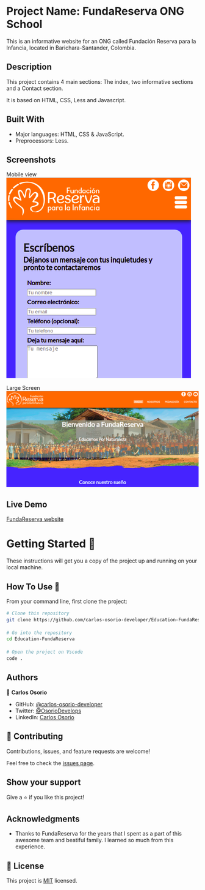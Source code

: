 # Project Name: FundaReserva ONG School

This is an informative website for an ONG called Fundación Reserva para la Infancia, located in Barichara-Santander, Colombia.

## Description

This project contains 4 main sections: The index, two informative sections and a Contact section.

It is based on HTML, CSS, Less and Javascript.

## Built With

- Major languages: HTML, CSS & JavaScript.
- Preprocessors: Less.

## Screenshots

Mobile view
![Mobile](./img/screenshot-mobile.png)
 
Large Screen
![Large Screen](./img/screenshot-desktop.png)

## Live Demo

[FundaReserva website](http://fundareservabarichara.surge.sh)

# Getting Started 🚀

These instructions will get you a copy of the project up and running on your local machine.

## How To Use 🔧

From your command line, first clone the project:

```bash
# Clone this repository
git clone https://github.com/carlos-osorio-developer/Education-FundaReserva

# Go into the repository
cd Education-FundaReserva

# Open the project on Vscode
code .

```

## Authors

👤 **Carlos Osorio**

- GitHub: [@carlos-osorio-developer](https://github.com/carlos-osorio-developer)
- Twitter: [@OsorioDevelops](hhttps://twitter.com/@OsorioDevelops)
- LinkedIn: [Carlos Osorio](https://www.linkedin.com/in/carlos-osorio-developer/)

## 🤝 Contributing

Contributions, issues, and feature requests are welcome!

Feel free to check the [issues page](./issues/).

## Show your support

Give a ⭐️ if you like this project!

## Acknowledgments

- Thanks to FundaReserva for the years that I spent as a part of this awesome team and beatiful family. I learned so much from this experience.

## 📝 License

This project is [MIT](lic.url) licensed.